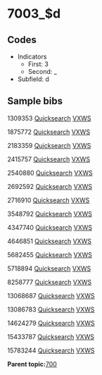 # 7003\_$d

## Codes

-   Indicators
    -   First: 3
    -   Second: \_
-   Subfield: d

## Sample bibs

1309353 [Quicksearch](https://search.library.yale.edu/catalog/1309353) [VXWS](http://prodorbis.library.yale.edu:7014/vxws/GetHoldingsService?bibId=1309353)

1875772 [Quicksearch](https://search.library.yale.edu/catalog/1875772) [VXWS](http://prodorbis.library.yale.edu:7014/vxws/GetHoldingsService?bibId=1875772)

2183359 [Quicksearch](https://search.library.yale.edu/catalog/2183359) [VXWS](http://prodorbis.library.yale.edu:7014/vxws/GetHoldingsService?bibId=2183359)

2415757 [Quicksearch](https://search.library.yale.edu/catalog/2415757) [VXWS](http://prodorbis.library.yale.edu:7014/vxws/GetHoldingsService?bibId=2415757)

2540880 [Quicksearch](https://search.library.yale.edu/catalog/2540880) [VXWS](http://prodorbis.library.yale.edu:7014/vxws/GetHoldingsService?bibId=2540880)

2692592 [Quicksearch](https://search.library.yale.edu/catalog/2692592) [VXWS](http://prodorbis.library.yale.edu:7014/vxws/GetHoldingsService?bibId=2692592)

2716910 [Quicksearch](https://search.library.yale.edu/catalog/2716910) [VXWS](http://prodorbis.library.yale.edu:7014/vxws/GetHoldingsService?bibId=2716910)

3548792 [Quicksearch](https://search.library.yale.edu/catalog/3548792) [VXWS](http://prodorbis.library.yale.edu:7014/vxws/GetHoldingsService?bibId=3548792)

4347740 [Quicksearch](https://search.library.yale.edu/catalog/4347740) [VXWS](http://prodorbis.library.yale.edu:7014/vxws/GetHoldingsService?bibId=4347740)

4646851 [Quicksearch](https://search.library.yale.edu/catalog/4646851) [VXWS](http://prodorbis.library.yale.edu:7014/vxws/GetHoldingsService?bibId=4646851)

5682455 [Quicksearch](https://search.library.yale.edu/catalog/5682455) [VXWS](http://prodorbis.library.yale.edu:7014/vxws/GetHoldingsService?bibId=5682455)

5718894 [Quicksearch](https://search.library.yale.edu/catalog/5718894) [VXWS](http://prodorbis.library.yale.edu:7014/vxws/GetHoldingsService?bibId=5718894)

8258777 [Quicksearch](https://search.library.yale.edu/catalog/8258777) [VXWS](http://prodorbis.library.yale.edu:7014/vxws/GetHoldingsService?bibId=8258777)

13068687 [Quicksearch](https://search.library.yale.edu/catalog/13068687) [VXWS](http://prodorbis.library.yale.edu:7014/vxws/GetHoldingsService?bibId=13068687)

13086783 [Quicksearch](https://search.library.yale.edu/catalog/13086783) [VXWS](http://prodorbis.library.yale.edu:7014/vxws/GetHoldingsService?bibId=13086783)

14624279 [Quicksearch](https://search.library.yale.edu/catalog/14624279) [VXWS](http://prodorbis.library.yale.edu:7014/vxws/GetHoldingsService?bibId=14624279)

15433787 [Quicksearch](https://search.library.yale.edu/catalog/15433787) [VXWS](http://prodorbis.library.yale.edu:7014/vxws/GetHoldingsService?bibId=15433787)

15783244 [Quicksearch](https://search.library.yale.edu/catalog/15783244) [VXWS](http://prodorbis.library.yale.edu:7014/vxws/GetHoldingsService?bibId=15783244)

**Parent topic:**[700](../../tags/700/700.md)

